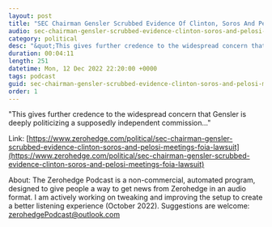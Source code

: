 ```yaml
---
layout: post
title: "SEC Chairman Gensler Scrubbed Evidence Of Clinton, Soros And Pelosi Meetings: FOIA Lawsuit"
audio: sec-chairman-gensler-scrubbed-evidence-clinton-soros-and-pelosi-meetings-foia-lawsuit-0
category: political
desc: "&quot;This gives further credence to the widespread concern that Gensler is deeply politicizing a supposedly independent commission...&quot;"
duration: 00:04:11
length: 251
datetime: Mon, 12 Dec 2022 22:20:00 +0000
tags: podcast
guid: sec-chairman-gensler-scrubbed-evidence-clinton-soros-and-pelosi-meetings-foia-lawsuit-0
order: 1
---
```

&quot;This gives further credence to the widespread concern that Gensler is deeply politicizing a supposedly independent commission...&quot;

Link: [https://www.zerohedge.com/political/sec-chairman-gensler-scrubbed-evidence-clinton-soros-and-pelosi-meetings-foia-lawsuit](https://www.zerohedge.com/political/sec-chairman-gensler-scrubbed-evidence-clinton-soros-and-pelosi-meetings-foia-lawsuit)

About: The Zerohedge Podcast is a non-commercial, automated program, designed to give people a way to get news from Zerohedge in an audio format.  I am actively working on tweaking and improving the setup to create a better listening experience (October 2022).  Suggestions are welcome: [zerohedgePodcast@outlook.com](mailto:zerohedgePodcast@outlook.com)